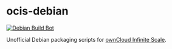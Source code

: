 # ocis-debian

[![Debian Build Bot](https://github.com/donmor/ocis-debian/actions/workflows/dpkg-buildpackage.yml/badge.svg?event=release)](https://github.com/donmor/ocis-debian/actions/workflows/dpkg-buildpackage.yml)

Unofficial Debian packaging scripts for [ownCloud Infinite Scale](https://github.com/owncloud/ocis).
